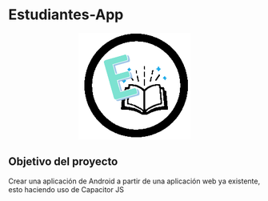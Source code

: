 # Estudiantes-App

<p align="center">
  <img src="https://github.com/juanp-ctrl/App-movil-en-web/blob/main/img/iconoapp_v3.png?raw=true" alt="Icono de la App"/>
</p>

## Objetivo del proyecto
Crear una aplicación de Android a partir de una aplicación web ya existente, esto haciendo uso de Capacitor JS
